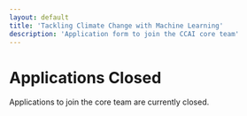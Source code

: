 ```yaml
---
layout: default
title: 'Tackling Climate Change with Machine Learning'
description: 'Application form to join the CCAI core team'
---
```


# Applications Closed

Applications to join the core team are currently closed.
